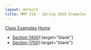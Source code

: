 ```yaml
---
layout: default
title: MMP 210 - Spring 2016 Examples
---
```

[Class Examples](../) [Home](../../)
- [Section 1400](classwork1400/){:target="blank"}
- [Section 1700](classwork1700/){:target="blank"}
